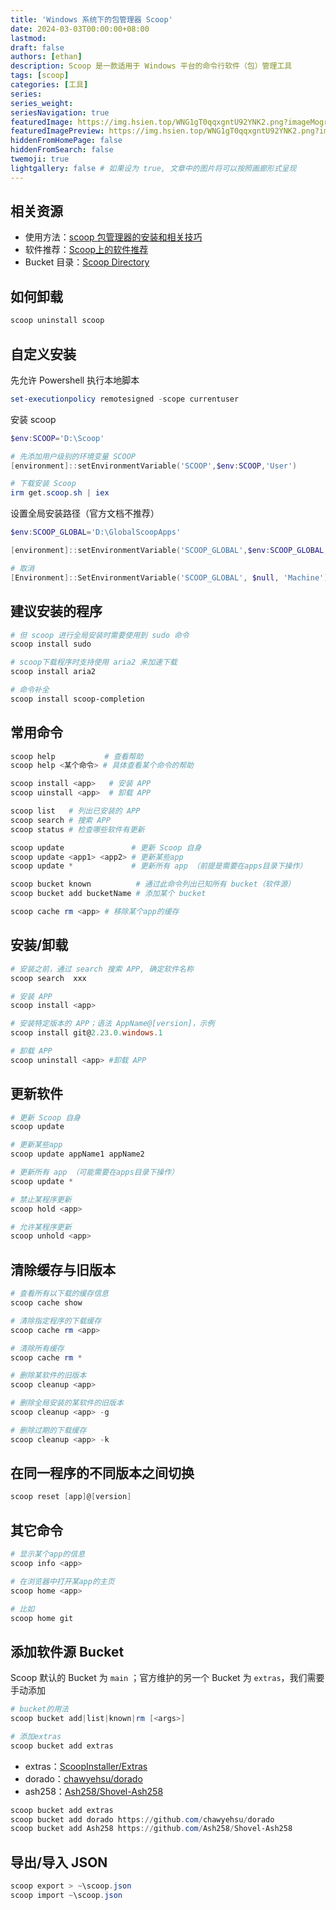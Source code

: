 ```yaml
---
title: 'Windows 系统下的包管理器 Scoop'
date: 2024-03-03T00:00:00+08:00
lastmod:
draft: false
authors: [ethan]
description: Scoop 是一款适用于 Windows 平台的命令行软件（包）管理工具
tags: [scoop]
categories: [工具]
series:
series_weight:
seriesNavigation: true
featuredImage: https://img.hsien.top/WNG1gT0qqxgntU92YNK2.png?imageMogr2/format/webp
featuredImagePreview: https://img.hsien.top/WNG1gT0qqxgntU92YNK2.png?imageMogr2/format/webp
hiddenFromHomePage: false
hiddenFromSearch: false
twemoji: true
lightgallery: false # 如果设为 true, 文章中的图片将可以按照画廊形式呈现
---
```

<!--more-->

## 相关资源

* 使用方法：[scoop 包管理器的安装和相关技巧](https://www.cnblogs.com/linshengqian/p/15737833.html)
* 软件推荐：[Scoop上的软件推荐](https://blog.xqh.ma/_posts/2020-03-11-Scoop%E4%B8%8A%E7%9A%84%E8%BD%AF%E4%BB%B6%E6%8E%A8%E8%8D%90/)
* Bucket 目录：[Scoop Directory](https://rasa.github.io/scoop-directory/)

## 如何卸载

```powershell
scoop uninstall scoop
```

## 自定义安装

先允许 Powershell 执行本地脚本

```powershell
set-executionpolicy remotesigned -scope currentuser
```

安装 scoop

```powershell
$env:SCOOP='D:\Scoop'

# 先添加用户级别的环境变量 SCOOP
[environment]::setEnvironmentVariable('SCOOP',$env:SCOOP,'User')

# 下载安装 Scoop 
irm get.scoop.sh | iex
```

设置全局安装路径（官方文档不推荐）

```powershell
$env:SCOOP_GLOBAL='D:\GlobalScoopApps'

[environment]::setEnvironmentVariable('SCOOP_GLOBAL',$env:SCOOP_GLOBAL,'Machine')

# 取消
[Environment]::SetEnvironmentVariable('SCOOP_GLOBAL', $null, 'Machine')
```

## 建议安装的程序

```powershell
# 但 scoop 进行全局安装时需要使用到 sudo 命令
scoop install sudo

# scoop下载程序时支持使用 aria2 来加速下载
scoop install aria2

# 命令补全
scoop install scoop-completion
```

## 常用命令

```powershell
scoop help           # 查看帮助
scoop help <某个命令> # 具体查看某个命令的帮助

scoop install <app>   # 安装 APP
scoop uinstall <app>  # 卸载 APP

scoop list   # 列出已安装的 APP
scoop search # 搜索 APP
scoop status # 检查哪些软件有更新

scoop update               # 更新 Scoop 自身
scoop update <app1> <app2> # 更新某些app
scoop update *             # 更新所有 app （前提是需要在apps目录下操作）

scoop bucket known          # 通过此命令列出已知所有 bucket（软件源）
scoop bucket add bucketName # 添加某个 bucket

scoop cache rm <app> # 移除某个app的缓存
```

## 安装/卸载

```powershell
# 安装之前，通过 search 搜索 APP, 确定软件名称
scoop search  xxx

# 安装 APP
scoop install <app>

# 安装特定版本的 APP；语法 AppName@[version]，示例
scoop install git@2.23.0.windows.1

# 卸载 APP 
scoop uninstall <app> #卸载 APP
```

## 更新软件


```powershell
# 更新 Scoop 自身
scoop update

# 更新某些app
scoop update appName1 appName2

# 更新所有 app （可能需要在apps目录下操作）
scoop update *

# 禁止某程序更新
scoop hold <app>

# 允许某程序更新
scoop unhold <app>
```

## 清除缓存与旧版本

```powershell
# 查看所有以下载的缓存信息
scoop cache show

# 清除指定程序的下载缓存
scoop cache rm <app>

# 清除所有缓存
scoop cache rm *

# 删除某软件的旧版本
scoop cleanup <app>

# 删除全局安装的某软件的旧版本
scoop cleanup <app> -g

# 删除过期的下载缓存
scoop cleanup <app> -k
```

## 在同一程序的不同版本之间切换

```powershell
scoop reset [app]@[version]
```

## 其它命令

```powershell
# 显示某个app的信息
scoop info <app>

# 在浏览器中打开某app的主页
scoop home <app>

# 比如
scoop home git
```

## 添加软件源 Bucket

Scoop 默认的 Bucket 为 `main` ；官方维护的另一个 Bucket 为 `extras`，我们需要手动添加

```powershell
# bucket的用法
scoop bucket add|list|known|rm [<args>]

# 添加extras
scoop bucket add extras
```

* extras：[ScoopInstaller/Extras](https://github.com/ScoopInstaller/Extras)
* dorado：[chawyehsu/dorado](https://github.com/chawyehsu/dorado)
* ash258：[Ash258/Shovel-Ash258](https://github.com/Ash258/Shovel-Ash258)

```powershell
scoop bucket add extras
scoop bucket add dorado https://github.com/chawyehsu/dorado
scoop bucket add Ash258 https://github.com/Ash258/Shovel-Ash258
```

## 导出/导入 JSON

```powershell
scoop export > ~\scoop.json
scoop import ~\scoop.json
```